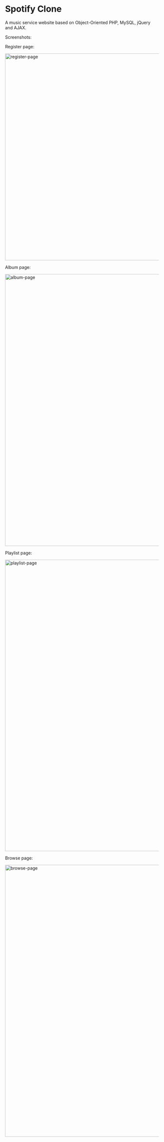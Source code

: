 # Spotify Clone

A music service website based on Object-Oriented PHP, MySQL, jQuery and AJAX.

Screenshots:

Register page:

<img width="678" alt="register-page" src="https://user-images.githubusercontent.com/20265633/38656650-e4189782-3de9-11e8-818f-050b8864bb23.PNG">

Album page:

<img width="891" alt="album-page" src="https://user-images.githubusercontent.com/20265633/38849240-5a946c18-41d9-11e8-9c53-38f6476c7fd2.png">

Playlist page:

<img width="955" alt="playlist-page" src="https://user-images.githubusercontent.com/20265633/38849249-75235558-41d9-11e8-8efb-c80ab91398df.PNG">

Browse page:

<img width="891" alt="browse-page" src="https://user-images.githubusercontent.com/20265633/38849269-87b789c8-41d9-11e8-98d7-001af4c5cfae.PNG">